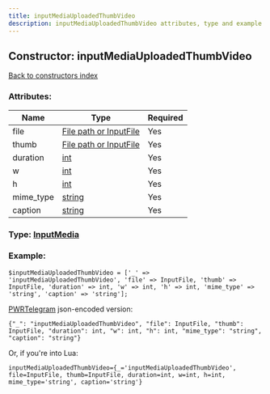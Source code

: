 ```yaml
---
title: inputMediaUploadedThumbVideo
description: inputMediaUploadedThumbVideo attributes, type and example
---
```

## Constructor: inputMediaUploadedThumbVideo  
[Back to constructors index](index.md)



### Attributes:

| Name     |    Type       | Required |
|----------|---------------|----------|
|file|[File path or InputFile](../types/InputFile.md) | Yes|
|thumb|[File path or InputFile](../types/InputFile.md) | Yes|
|duration|[int](../types/int.md) | Yes|
|w|[int](../types/int.md) | Yes|
|h|[int](../types/int.md) | Yes|
|mime\_type|[string](../types/string.md) | Yes|
|caption|[string](../types/string.md) | Yes|



### Type: [InputMedia](../types/InputMedia.md)


### Example:

```
$inputMediaUploadedThumbVideo = ['_' => 'inputMediaUploadedThumbVideo', 'file' => InputFile, 'thumb' => InputFile, 'duration' => int, 'w' => int, 'h' => int, 'mime_type' => 'string', 'caption' => 'string'];
```  

[PWRTelegram](https://pwrtelegram.xyz) json-encoded version:

```
{"_": "inputMediaUploadedThumbVideo", "file": InputFile, "thumb": InputFile, "duration": int, "w": int, "h": int, "mime_type": "string", "caption": "string"}
```


Or, if you're into Lua:  


```
inputMediaUploadedThumbVideo={_='inputMediaUploadedThumbVideo', file=InputFile, thumb=InputFile, duration=int, w=int, h=int, mime_type='string', caption='string'}

```


